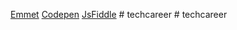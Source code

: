 [Emmet](https://emmet.io/)
[Codepen](https://emmet.io/)
[JsFiddle](https://jsfiddle.net/)
#   t e c h c a r e e r  
 #   t e c h c a r e e r  
 